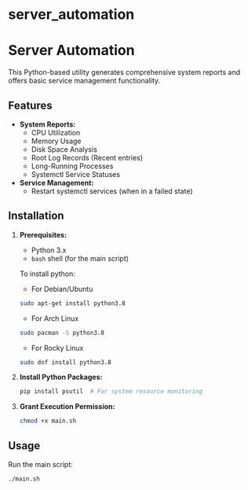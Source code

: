 # server_automation
# Server Automation

This Python-based utility generates comprehensive system reports and offers basic service management functionality.

## Features

* **System Reports:**
    * CPU Utilization
    * Memory Usage
    * Disk Space Analysis
    * Root Log Records (Recent entries)
    * Long-Running Processes
    * Systemctl Service Statuses
* **Service Management:**
    * Restart systemctl services (when in a failed state)

## Installation

1. **Prerequisites:**
    * Python 3.x
    * `bash` shell (for the main script)

    To install python: 

    * For Debian/Ubuntu
    ```bash
    sudo apt-get install python3.8
    ``` 
    * For Arch Linux
    ```bash
    sudo pacman -S python3.8
    ```     
    * For Rocky Linux
    ```bash
    sudo dnf install python3.8
    ``` 

2. **Install Python Packages:**
    ```bash
    pip install psutil  # For system resource monitoring
    ``` 

3. **Grant Execution Permission:**
    ```bash
    chmod +x main.sh 
    ```

## Usage

Run the main script:

```bash
./main.sh
```